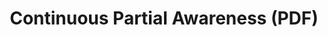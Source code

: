 ---
ee_id: '70'
site: '1'
type: '2'
long_id: 2009-049 Continuous Partial Awareness (PDF)
url: 2009-049-continuous-partial-awareness-pdf
year: '2009'
medium: PDF
commission:
add_credit:
dims:
pitch: A list of ideas for artworks, rated. Made originally for a performance. ps
  - Some I ended up making.
ps:
live_url:
related: "[49] [2008-020-continuous-partial-awareness-performance] 2008-020 Continuous
  Partial Awareness (Performance)"
title: Continuous Partial Awareness (PDF)
youtube:
imgs: |-
  Continuous-Partial-Awareness-2009-049-Full-db-OL.jpg
  Continuous-Partial-Awareness-2009-049-install-2-db-OL.jpg
subheading:
year2: '2009'
download: arcangel-CPA.pdf
add_credits:
related_code:
! '':
layout: things-i-made
---